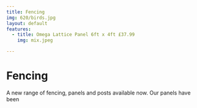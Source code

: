 ```yaml
---
title: Fencing
img: 620/birds.jpg
layout: default
features:
  - title: Omega Lattice Panel 6ft x 4ft £37.99
    img: mix.jpeg

---
```


# Fencing

A new range of fencing, panels and posts available now. Our panels have been